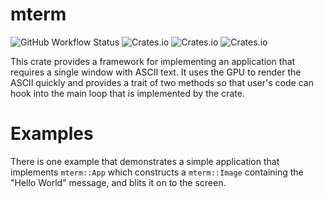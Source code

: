 # mterm

![GitHub Workflow Status](https://img.shields.io/github/workflow/status/cthutu/mterm/Rust?logo=GitHub&style=flat-square)
![Crates.io](https://img.shields.io/crates/d/mterm?logo=Rust&style=flat-square)
![Crates.io](https://img.shields.io/crates/l/mterm?logo=Rust&style=flat-square)
![Crates.io](https://img.shields.io/crates/v/mterm?logo=Rust&style=flat-square)

This crate provides a framework for implementing an application that requires a single window with ASCII text.
It uses the GPU to render the ASCII quickly and provides a trait of two methods so that user's code can hook into
the main loop that is implemented by the crate.

# Examples

There is one example that demonstrates a simple application that implements `mterm::App` which constructs a `mterm::Image` 
containing the "Hello World" message, and blits it on to the screen.

